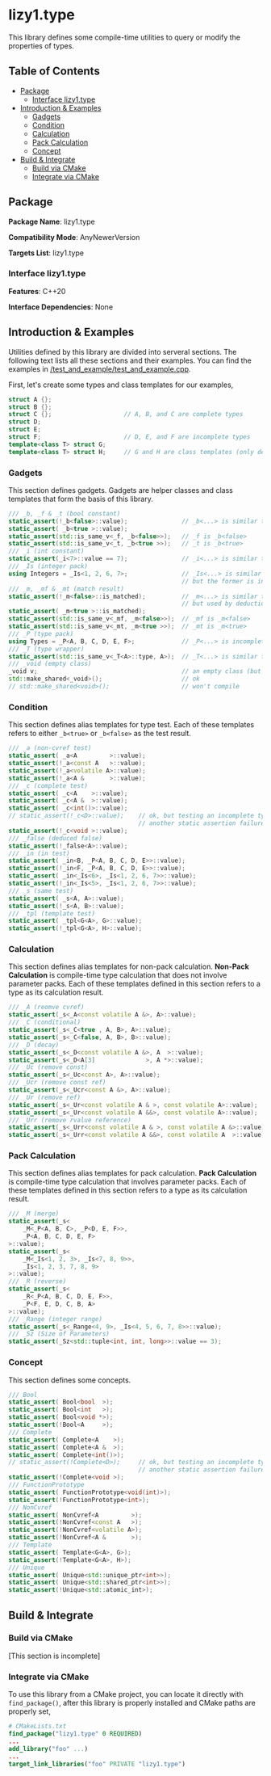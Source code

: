 # lizy1.type

This library defines some compile-time utilities to query or modify the properties of types.

## Table of Contents

- [Package](#package)
    - [Interface lizy1.type](#interface-lizy1type)
- [Introduction & Examples](#introduction--examples)
    - [Gadgets](#gadgets)
    - [Condition](#condition)
    - [Calculation](#calculation)
    - [Pack Calculation](#pack-calculation)
    - [Concept](#concept)
- [Build & Integrate](#build--integrate)
    - [Build via CMake](#build-via-cmake)
    - [Integrate via CMake](#integrate-via-cmake)

## Package

**Package Name**: lizy1.type

**Compatibility Mode**: AnyNewerVersion

**Targets List**: lizy1.type

### Interface lizy1.type

**Features**: C++20

**Interface Dependencies**: None

## Introduction & Examples

Utilities defined by this library are divided into serveral sections. The following text lists all these sections and their examples. You can find the examples in [/test_and_example/test_and_example.cpp](https://github.com/li-zhong-yuan/lizy1.type/blob/master/test_and_example/test_and_example.cpp).

First, let's create some types and class templates for our examples,

```cpp
struct A {};
struct B {};
struct C {};                    // A, B, and C are complete types
struct D;
struct E;
struct F;                       // D, E, and F are incomplete types
template<class T> struct G;
template<class T> struct H;     // G and H are class templates (only declaration)
```

### Gadgets

This section defines gadgets. Gadgets are helper classes and class templates that form the basis of this library.

```cpp
/// _b, _f & _t (bool constant)
static_assert(!_b<false>::value);               // _b<...> is similar to std::bool_constant<...>
static_assert( _b<true >::value);
static_assert(std::is_same_v<_f, _b<false>>);   // _f is _b<false>
static_assert(std::is_same_v<_t, _b<true >>);   // _t is _b<true>
/// _i (int constant)
static_assert(_i<7>::value == 7);               // _i<...> is similar to std::integral_constant<int, ...>
/// _Is (integer pack)
using Integers = _Is<1, 2, 6, 7>;               // _Is<...> is similar to std::integer_sequence<int, ...>,
                                                // but the former is incomplete
/// _m, _mf & _mt (match result)
static_assert(!_m<false>::is_matched);          // _m<...> is similar to _b<...>,
                                                // but used by deduction classes mainly
static_assert( _m<true >::is_matched);
static_assert(std::is_same_v<_mf, _m<false>>);  // _mf is _m<false>
static_assert(std::is_same_v<_mt, _m<true >>);  // _mt is _m<true>
/// _P (type pack)
using Types = _P<A, B, C, D, E, F>;             // _P<...> is incomplete
/// _T (type wrapper)
static_assert(std::is_same_v<_T<A>::type, A>);  // _T<...> is similar to std::type_identity<...>
/// _void (empty class)
_void v;                                        // an empty class (but complete) representing void
std::make_shared<_void>();                      // ok
// std::make_shared<void>();                    // won't compile
```

### Condition

This section defines alias templates for type test. Each of these templates refers to either `_b<true>` or `_b<false>` as the test result.

```cpp
/// _a (non-cvref test)
static_assert( _a<A         >::value);
static_assert(!_a<const A   >::value);
static_assert(!_a<volatile A>::value);
static_assert(!_a<A &       >::value);
/// _c (complete test)
static_assert( _c<A    >::value);
static_assert( _c<A &  >::value);
static_assert( _c<int()>::value);
// static_assert(!_c<D>::value);    // ok, but testing an incomplete type leads to
                                    // another static assertion failure inside _c<...>
static_assert(!_c<void >::value);
/// _false (deduced false)
static_assert(!_false<A>::value);
/// _in (in test)
static_assert( _in<B, _P<A, B, C, D, E>>::value);
static_assert(!_in<F, _P<A, B, C, D, E>>::value);
static_assert( _in<_Is<6>, _Is<1, 2, 6, 7>>::value);
static_assert(!_in<_Is<5>, _Is<1, 2, 6, 7>>::value);
/// _s (same test)
static_assert( _s<A, A>::value);
static_assert(!_s<A, B>::value);
/// _tpl (template test)
static_assert( _tpl<G<A>, G>::value);
static_assert(!_tpl<G<A>, H>::value);
```

### Calculation

This section defines alias templates for non-pack calculation. **Non-Pack Calculation** is compile-time type calculation that does not involve parameter packs. Each of these templates defined in this section refers to a type as its calculation result.

```cpp
/// _A (reomve cvref)
static_assert(_s<_A<const volatile A &>, A>::value);
/// _C (conditional)
static_assert(_s<_C<true , A, B>, A>::value);
static_assert(_s<_C<false, A, B>, B>::value);
/// _D (decay)
static_assert(_s<_D<const volatile A &>, A  >::value);
static_assert(_s<_D<A[3]              >, A *>::value);
/// _Uc (remove const)
static_assert(_s<_Uc<const A>, A>::value);
/// _Ucr (remove const ref)
static_assert(_s<_Ucr<const A &>, A>::value);
/// _Ur (remove ref)
static_assert(_s<_Ur<const volatile A & >, const volatile A>::value);
static_assert(_s<_Ur<const volatile A &&>, const volatile A>::value);
/// _Urr (remove rvalue reference)
static_assert(_s<_Urr<const volatile A & >, const volatile A &>::value);
static_assert(_s<_Urr<const volatile A &&>, const volatile A  >::value);
```

### Pack Calculation

This section defines alias templates for pack calculation. **Pack Calculation** is compile-time type calculation that involves parameter packs. Each of these templates defined in this section refers to a type as its calculation result.

```cpp
/// _M (merge)
static_assert(_s<
    _M<_P<A, B, C>, _P<D, E, F>>,
    _P<A, B, C, D, E, F>
>::value);
static_assert(_s<
    _M<_Is<1, 2, 3>, _Is<7, 8, 9>>,
    _Is<1, 2, 3, 7, 8, 9>
>::value);
/// _R (reverse)
static_assert(_s<
    _R<_P<A, B, C, D, E, F>>,
    _P<F, E, D, C, B, A>
>::value);
/// _Range (integer range)
static_assert(_s<_Range<4, 9>, _Is<4, 5, 6, 7, 8>>::value);
/// _Sz (Size of Parameters)
static_assert(_Sz<std::tuple<int, int, long>>::value == 3);
```

### Concept

This section defines some concepts.

```cpp
/// Bool
static_assert( Bool<bool  >);
static_assert( Bool<int   >);
static_assert( Bool<void *>);
static_assert(!Bool<A     >);
/// Complete
static_assert( Complete<A    >);
static_assert( Complete<A &  >);
static_assert( Complete<int()>);
// static_assert(!Complete<D>);     // ok, but testing an incomplete type leads to
                                    // another static assertion failure inside Complete<...>
static_assert(!Complete<void >);
/// FunctionPrototype
static_assert( FunctionPrototype<void(int)>);
static_assert(!FunctionPrototype<int>);
/// NonCvref
static_assert( NonCvref<A         >);
static_assert(!NonCvref<const A   >);
static_assert(!NonCvref<volatile A>);
static_assert(!NonCvref<A &       >);
/// Template
static_assert( Template<G<A>, G>);
static_assert(!Template<G<A>, H>);
/// Unique
static_assert( Unique<std::unique_ptr<int>>);
static_assert( Unique<std::shared_ptr<int>>);
static_assert(!Unique<std::atomic_int>);
```

## Build & Integrate

### Build via CMake

[This section is incomplete]

### Integrate via CMake

To use this library from a CMake project, you can locate it directly with `find_package()`, after this library is properly installed and CMake paths are properly set,

```cmake
# CMakeLists.txt
find_package("lizy1.type" 0 REQUIRED)
...
add_library("foo" ...)
...
target_link_libraries("foo" PRIVATE "lizy1.type")
```
